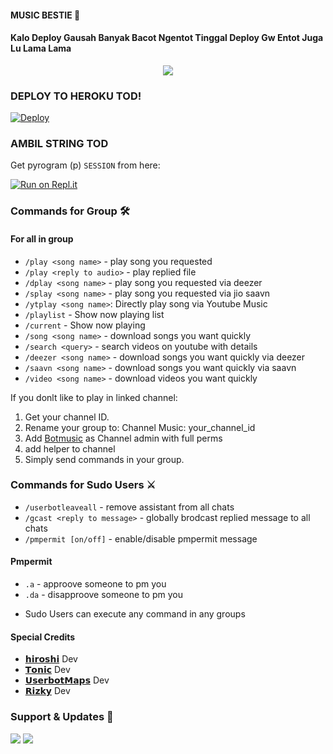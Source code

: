#### MUSIC BESTIE 🎼
#### **Kalo Deploy Gausah Banyak Bacot Ngentot Tinggal Deploy Gw Entot Juga Lu Lama Lama**
<p align="center">
   <img src="https://telegra.ph/file/ec1f11d3e4d4f7b00d50c.jpg">
</p>

### DEPLOY TO HEROKU TOD!

[![Deploy](https://www.herokucdn.com/deploy/button.svg)](https://heroku.com/deploy?template=https://github.com/andrebengal/Bestie-Music)

### AMBIL STRING TOD
Get pyrogram (p)  `SESSION` from here:

[![Run on Repl.it](https://repl.it/badge/github/ChankitSaini/GenerateStringSession)](https://replit.com/@ChankitSaini/GenerateStringSession)

### Commands for Group 🛠
#### For all in group

- `/play <song name>` - play song you requested
- `/play <reply to audio>` - play replied file
- `/dplay <song name>` - play song you requested via deezer
- `/splay <song name>` - play song you requested via jio saavn
- `/ytplay <song name>`: Directly play song via Youtube Music
- `/playlist` - Show now playing list
- `/current` - Show now playing
- `/song <song name>` - download songs you want quickly
- `/search <query>` - search videos on youtube with details
- `/deezer <song name>` - download songs you want quickly via deezer
- `/saavn <song name>` - download songs you want quickly via saavn
- `/video <song name>` - download videos you want quickly

If you donlt like to play in linked channel:
 1. Get your channel ID.
 2. Rename your group to: Channel Music: your_channel_id
 3. Add [Botmusic](https://t.me/bombleebas) as Channel admin with full perms
 4. add helper to channel
 5. Simply send commands in your group.

### Commands for Sudo Users ⚔️
- `/userbotleaveall` - remove assistant from all chats
- `/gcast <reply to message>` - globally brodcast replied message to all chats
- `/pmpermit [on/off]` - enable/disable pmpermit message

#### Pmpermit
- `.a` - approove someone to pm you
- `.da` - disapproove someone to pm you
+ Sudo Users can execute any command in any groups

#### Special Credits
- [𝗵𝗶𝗿𝗼𝘀𝗵𝗶](https://github.com/UserbotMaps) Dev
- [𝗧𝗼𝗻𝗶𝗰](https://github.com/Tonic990) Dev
- [𝗨𝘀𝗲𝗿𝗯𝗼𝘁𝗠𝗮𝗽𝘀](https://github.com/UserbotMaps) Dev
- [𝗥𝗶𝘇𝗸𝘆](https://github.com/muhammadrizky16) Dev

### Support & Updates 🎑
<a href="https://t.me/Virtualllnihsad"><img src="https://img.shields.io/badge/Join-Group%20Support-blue.svg?style=for-the-badge&logo=Telegram"></a> <a href="https://t.me/bombleebas"><img src="https://img.shields.io/badge/Join-Updates%20Channel-blue.svg?style=for-the-badge&logo=Telegram"></a>
